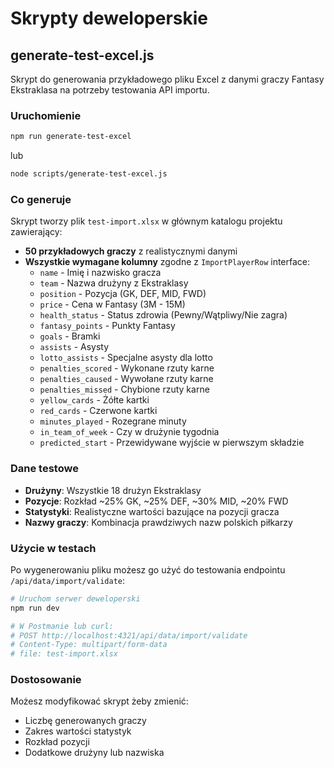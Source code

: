 # Skrypty deweloperskie

## generate-test-excel.js

Skrypt do generowania przykładowego pliku Excel z danymi graczy Fantasy Ekstraklasa na potrzeby testowania API importu.

### Uruchomienie

```bash
npm run generate-test-excel
```

lub

```bash
node scripts/generate-test-excel.js
```

### Co generuje

Skrypt tworzy plik `test-import.xlsx` w głównym katalogu projektu zawierający:

- **50 przykładowych graczy** z realistycznymi danymi
- **Wszystkie wymagane kolumny** zgodne z `ImportPlayerRow` interface:
  - `name` - Imię i nazwisko gracza
  - `team` - Nazwa drużyny z Ekstraklasy
  - `position` - Pozycja (GK, DEF, MID, FWD)
  - `price` - Cena w Fantasy (3M - 15M)
  - `health_status` - Status zdrowia (Pewny/Wątpliwy/Nie zagra)
  - `fantasy_points` - Punkty Fantasy
  - `goals` - Bramki
  - `assists` - Asysty
  - `lotto_assists` - Specjalne asysty dla lotto
  - `penalties_scored` - Wykonane rzuty karne
  - `penalties_caused` - Wywołane rzuty karne
  - `penalties_missed` - Chybione rzuty karne
  - `yellow_cards` - Żółte kartki
  - `red_cards` - Czerwone kartki
  - `minutes_played` - Rozegrane minuty
  - `in_team_of_week` - Czy w drużynie tygodnia
  - `predicted_start` - Przewidywane wyjście w pierwszym składzie

### Dane testowe

- **Drużyny**: Wszystkie 18 drużyn Ekstraklasy
- **Pozycje**: Rozkład ~25% GK, ~25% DEF, ~30% MID, ~20% FWD
- **Statystyki**: Realistyczne wartości bazujące na pozycji gracza
- **Nazwy graczy**: Kombinacja prawdziwych nazw polskich piłkarzy

### Użycie w testach

Po wygenerowaniu pliku możesz go użyć do testowania endpointu `/api/data/import/validate`:

```bash
# Uruchom serwer deweloperski
npm run dev

# W Postmanie lub curl:
# POST http://localhost:4321/api/data/import/validate
# Content-Type: multipart/form-data
# file: test-import.xlsx
```

### Dostosowanie

Możesz modyfikować skrypt żeby zmienić:
- Liczbę generowanych graczy
- Zakres wartości statystyk
- Rozkład pozycji
- Dodatkowe drużyny lub nazwiska
